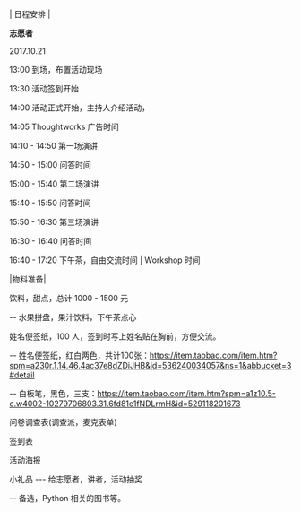 | 日程安排 |


**志愿者**

2017.10.21 

13:00 到场，布置活动现场

13:30 活动签到开始

14:00 活动正式开始，主持人介绍活动，

14:05 Thoughtworks 广告时间

14:10 - 14:50 第一场演讲

14:50 - 15:00 问答时间

15:00 - 15:40 第二场演讲

15:40 - 15:50 问答时间

15:50 - 16:30 第三场演讲

16:30 - 16:40 问答时间

16:40 - 17:20 下午茶，自由交流时间 | Workshop 时间


|物料准备|

饮料，甜点，总计 1000 - 1500 元

  -- 水果拼盘，果汁饮料，下午茶点心

姓名便签纸，100 人，签到时写上姓名贴在胸前，方便交流。

  -- 姓名便签纸，红白两色，共计100张：https://item.taobao.com/item.htm?spm=a230r.1.14.46.4ac37e8dZDiJHB&id=536240034057&ns=1&abbucket=3#detail

  -- 白板笔，黑色，三支：https://item.taobao.com/item.htm?spm=a1z10.5-c.w4002-10279706803.31.6fd81e1fNDLrmH&id=529118201673

问卷调查表(调查派，麦克表单)

签到表

活动海报

小礼品 --- 给志愿者，讲者，活动抽奖

  -- 备选，Python 相关的图书等。